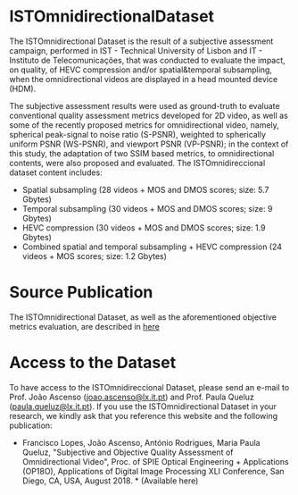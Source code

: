 # ISTOmnidirectionalDataset

The ISTOmnidirectional Dataset  is the result of a subjective assessment campaign, performed in IST - Technical University of Lisbon and IT - Instituto de Telecomunicações, that was conducted to evaluate the impact, on quality, of HEVC compression and/or spatial&temporal subsampling, when the omnidirectional videos are displayed in a head mounted device (HDM). 

The subjective assessment results were used as ground-truth to evaluate conventional quality assessment metrics developed for 2D video, as well as some of the recently proposed metrics for omnidirectional video, namely, spherical peak-signal to noise ratio (S-PSNR), weighted to spherically uniform PSNR (WS-PSNR), and viewport PSNR (VP-PSNR); in the context of this study, the adaptation of two SSIM based metrics, to omnidirectional contents, were also proposed and evaluated. The ISTOmnidireccional dataset content includes:
*	Spatial subsampling (28 videos + MOS and DMOS scores; size: 5.7 Gbytes)
*	Temporal subsampling (30 videos +  MOS and DMOS scores; size: 9 Gbytes)
*	HEVC compression (30 videos +  MOS and DMOS scores; size: 1.9 Gbytes)
*	Combined  spatial and temporal subsampling + HEVC compression (24 videos +  MOS scores; size: 1.2 Gbytes)

# Source Publication

The ISTOmnidirectional Dataset, as well as the aforementioned objective metrics evaluation, are described in [here](./paper_SPIE2018_final_Copyright.pdf)

# Access to the Dataset

To have access to the ISTOmnidireccional Dataset, please send an e-mail to Prof. João Ascenso (joao.ascenso@lx.it.pt) and Prof. Paula Queluz (paula.queluz@lx.it.pt). If you use the ISTOmnidirectional Dataset in your research, we kindly ask that you reference this website and the following publication:

* Francisco Lopes, João Ascenso, António Rodrigues, Maria Paula Queluz, "Subjective and Objective Quality Assessment of Omnidirectional Video", Proc. of SPIE Optical Engineering + Applications (OP18O), Applications of Digital Image Processing XLI Conference, San Diego, CA, USA, August 2018. * (Available here)
